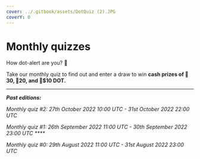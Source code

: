 ```yaml
---
cover: ../.gitbook/assets/DotQuiz (2).JPG
coverY: 0
---
```


# Monthly quizzes

How dot-alert are you? 👀

Take our monthly quiz to find out and enter a draw to win **cash prizes of 🥇$30, 🥈$20, and 🥉$10 DOT.**&#x20;

****

_**Past editions:**_

_Monthly quiz #2: 27th October 2022 10:00 UTC - 31st October 2022 22:00 UTC_

_Monthly quiz #1: 26th September 2022 11:00 UTC - 30th September 2022 23:00 UTC  ****_&#x20;

_Monthly quiz #0: 29th August 2022 11:00 UTC - 31st August 2022 23:00 UTC_&#x20;

